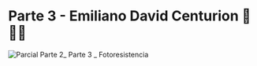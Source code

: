 # Parte 3 - Emiliano David Centurion :blue_heart::yellow_heart::blue_heart:

![Parcial Parte 2_ Parte 3 _ Fotoresistencia](https://github.com/Emuardo/Parcial-SPD/assets/107709876/1944768f-00f5-4a02-a15d-46951e36cf5e)

